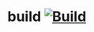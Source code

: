 # build [![Build](https://github.com/bionames/build/workflows/Build/badge.svg)](https://github.com/bionames/build/actions?query=workflow%3ABuild)
